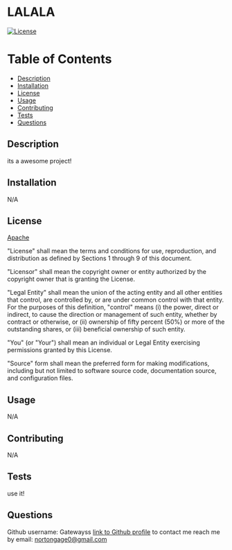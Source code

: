 
  # LALALA

  [![License](https://img.shields.io/badge/License-Apache_2.0-blue.svg)](https://opensource.org/licenses/Apache-2.0)

  # Table of Contents

  - [Description](#description)
  - [Installation](#installation)
  - [License](#license)
  - [Usage](#usage)
  - [Contributing](#contributing)
  - [Tests](#tests)
  - [Questions](#questions)

  ## Description <a id="description"></a>
  its a awesome project!

  ## Installation <a id="installation"></a>
  N/A

  ## License <a id="license"></a>
  [Apache](https://opensource.org/licenses/Apache-2.0)
  <p>"License" shall mean the terms and conditions for use, reproduction, and distribution as defined by Sections 1 through 9 of this document.</p><p>"Licensor" shall mean the copyright owner or entity authorized by the copyright owner that is granting the License.</p><p>"Legal Entity" shall mean the union of the acting entity and all other entities that control, are controlled by, or are under common control with that entity. For the purposes of this definition, "control" means (i) the power, direct or indirect, to cause the direction or management of such entity, whether by contract or otherwise, or (ii) ownership of fifty percent (50%) or more of the outstanding shares, or (iii) beneficial ownership of such entity.</p><p>"You" (or "Your") shall mean an individual or Legal Entity exercising permissions granted by this License.</p><p>"Source" form shall mean the preferred form for making modifications, including but not limited to software source code, documentation source, and configuration files.</p>

  ## Usage <a id="usage"></a>
  N/A
  
  ## Contributing <a id="contributing"></a>
  N/A

  ## Tests <a id="tests"></a>
  use it!

  ## Questions <a id="questions"></a>
  Github username: Gatewayss
  [link to Github profile](https://github.com/Gatewayss)
  to contact me reach me by email: nortongage0@gmail.com
